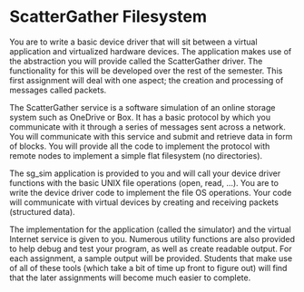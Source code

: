 # ScatterGather Filesystem
You are to write a basic device driver that will sit between a virtual application and virtualized hardware devices. The application makes use of the abstraction you will provide called the ScatterGather driver. The functionality for this will be developed over the rest of the semester. This first assignment will deal with one aspect; the creation and processing of messages called packets.

The ScatterGather service is a software simulation of an online storage system such as OneDrive or Box. It has a basic protocol by which you communicate with it through a series of messages sent across a network. You will communicate with this service and submit and retrieve data in form of blocks. You will provide all the code to implement the protocol with remote nodes to implement a simple flat filesystem (no directories).

The sg_sim application is provided to you and will call your device driver functions with the basic UNIX file operations (open, read, ...). You are to write the device driver code to implement the file OS operations. Your code will communicate with virtual devices by creating and receiving packets (structured data).

The implementation for the application (called the simulator) and the virtual Internet service is given to you. Numerous utility functions are also provided to help debug and test your program, as well as create readable output. For each assignment, a sample output will be provided. Students that make use of all of these tools (which take a bit of time up front to figure out) will find that the later assignments will become much easier to complete.


